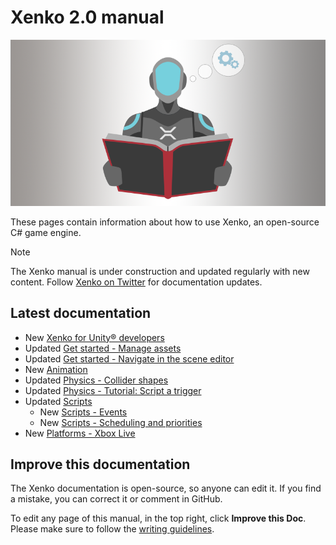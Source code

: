 
# Xenko 2.0 manual

![Manual](media/manual.png)

These pages contain information about how to use Xenko, an open-source C# game engine.

>[!Note]
>The Xenko manual is under construction and updated regularly with new content. Follow [Xenko on Twitter](https://twitter.com/xenko3d?lang=en) for documentation updates.

## Latest documentation

* <span class="label label-doc-highlight">New</span> [Xenko for Unity® developers](../xenko-for-unity-developers/index.md)
* <span class="label label-doc-highlight">Updated</span> [Get started - Manage assets](../get-started/manage-assets.md)
* <span class="label label-doc-highlight">Updated</span> [Get started - Navigate in the scene editor](../get-started/navigate-in-the-scene-editor.md)
* <span class="label label-doc-highlight">New</span> [Animation](../animation/index.md)
* <span class="label label-doc-highlight">Updated</span> [Physics - Collider shapes](../physics/collider-shapes.md)
* <span class="label label-doc-highlight">Updated</span> [Physics - Tutorial: Script a trigger](../physics/script-a-trigger.md)
* <span class="label label-doc-highlight">Updated</span> [Scripts](../scripts/index.md)
    * <span class="label label-doc-highlight">New</span> [Scripts - Events](../scripts/events.md)
    * <span class="label label-doc-highlight">New</span> [Scripts - Scheduling and priorities](../scripts/scheduling-and-priorities.md)
* <span class="label label-doc-highlight">New</span> [Platforms - Xbox Live](../platforms/uwp/xbox-live.md)

## Improve this documentation

The Xenko documentation is open-source, so anyone can edit it. If you find a mistake, you can correct it or comment in GitHub.

To edit any page of this manual, in the top right, click **Improve this Doc**. Please make sure to follow the [writing guidelines](https://github.com/SiliconStudio/xenko-docs/blob/master-2.0/GUIDELINES.md).